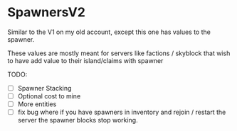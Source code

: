 # SpawnersV2

Similar to the V1 on my old account, except this one has values to the spawner. 

These values are mostly meant for servers like factions / skyblock that wish to have add value to their island/claims with spawner

TODO:
- [ ] Spawner Stacking
- [ ] Optional cost to mine
- [ ] More entities 
- [ ] fix bug where if you have spawners in inventory and rejoin / restart the server the spawner blocks stop working.
